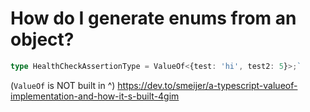 # How do I generate enums from an object? 


```typescript
type HealthCheckAssertionType = ValueOf<{test: 'hi', test2: 5}>;`
```
(`ValueOf` is NOT built in ^)
https://dev.to/smeijer/a-typescript-valueof-implementation-and-how-it-s-built-4gim
